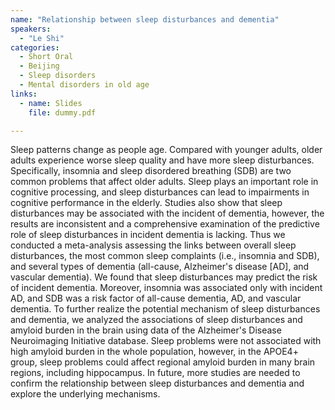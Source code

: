 ```yaml
---
name: "Relationship between sleep disturbances and dementia"
speakers:
  - "Le Shi"
categories:
  - Short Oral
  - Beijing
  - Sleep disorders
  - Mental disorders in old age
links:
  - name: Slides
    file: dummy.pdf

---
```


Sleep patterns change as people age. Compared with younger adults, older adults experience worse sleep quality and have more sleep disturbances. Specifically, insomnia and sleep disordered breathing (SDB) are two common problems that affect older adults. Sleep plays an important role in cognitive processing, and sleep disturbances can lead to impairments in cognitive performance in the elderly. Studies also show that sleep disturbances may be associated with the incident of dementia, however, the results are inconsistent and a comprehensive examination of the predictive role of sleep disturbances in incident dementia is lacking. Thus we conducted a meta-analysis assessing the links between overall sleep disturbances, the most common sleep complaints (i.e., insomnia and SDB), and several types of dementia (all-cause, Alzheimer's disease [AD], and vascular dementia). We found that sleep disturbances may predict the risk of incident dementia. Moreover, insomnia was associated only with incident AD, and SDB was a risk factor of all-cause dementia, AD, and vascular dementia. To further realize the potential mechanism of sleep disturbances and dementia, we analyzed the associations of sleep disturbances and amyloid burden in the brain using data of the Alzheimer's Disease Neuroimaging Initiative database. Sleep problems were not associated with high amyloid burden in the whole population, however, in the APOE4+ group, sleep problems could affect regional amyloid burden in many brain regions, including hippocampus. In future, more studies are needed to confirm the relationship between sleep disturbances and dementia and explore the underlying mechanisms.
